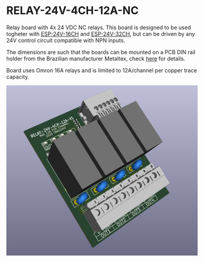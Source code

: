 # RELAY-24V-4CH-12A-NC

Relay board with 4x 24 VDC NC relays. This board is designed to be used togheter with [ESP-24V-16CH](https://github.com/thermseekr/esp-24v-16ch) and [ESP-24V-32CH](https://github.com/thermseekr/esp-24v-32ch), but can be driven by any 24V control circuit compatible with NPN inputs.

The dimensions are such that the boards can be mounted on a PCB DIN rail holder from the Brazilian manufacturer Metaltex, check [here](https://www.metaltex.com.br/produtos/componentes/suportes/sp7-suporte-para-montagem-de-placa-de-circuito-impresso-em-trilho-din) for details.

Board uses Omron 16A relays and is limited to 12A/channel per copper trace capacity.

![alt text](https://github.com/thermseekr/relay-24v-4ch-12a-nc/blob/main/V1/relay-24v-4ch-12a-nc-v1.png "RELAY-24V-4CH-12A-NC V1")
